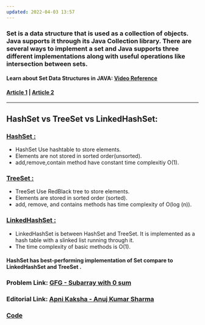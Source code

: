 ```yaml
---
updated: 2022-04-03 13:57
---
```

### Set is a data structure that is used as a collection of objects. Java supports it through its Java Collection library. There are several ways to implement a set and Java supports three different implementations along with useful operations like intersection between sets.


#### Learn about Set Data Structures in JAVA: [Video Reference](https://youtu.be/rS4VWfPUArY)
#### [Article 1](https://www.geeksforgeeks.org/set-in-java/) | [Article 2](https://iq.opengenus.org/set-in-java/)

<hr>

## HashSet vs TreeSet vs LinkedHashSet:
### [HashSet :](./MyHashSet.java)
- HashSet Use hashtable to store elements.
- Elements are not stored in sorted order(unsorted).
- add,remove,contain method have constant time complexitiy O(1).

### [TreeSet :](./MyTreeSet.java)
- TreeSet Use RedBlack tree to store elements.
- Elements are stored in sorted order (sorted).
- add, remove, and contains methods has time complexity of O(log (n)).

### [LinkedHashSet :](./MyLinkedHashSet.java)
- LinkedHashSet is between HashSet and TreeSet. It is implemented as a hash table with a slinked list running through it.
- The time complexity of basic methods is O(1).

#### HashSet has best-performing implementation of Set compare to LinkedHashSet and TreeSet .

### Problem Link: [GFG - Subarray with 0 sum](https://practice.geeksforgeeks.org/problems/subarray-with-0-sum-1587115621/1#)
### Editorial Link: [Apni Kaksha - Anuj Kumar Sharma](https://youtu.be/PSpuM9cimxA)
### [Code](./SubarrayWith0Sum.java)
